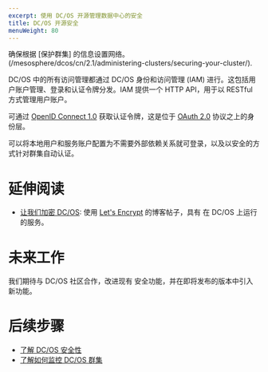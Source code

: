 ```yaml
---
excerpt: 使用 DC/OS 开源管理数据中心的安全
title: DC/OS 开源安全
menuWeight: 80
---
```

<!-- The source repository for this topic is https://github.com/dcos/dcos-docs-site -->

确保根据 [保护群集] 的信息设置网络。(/mesosphere/dcos/cn/2.1/administering-clusters/securing-your-cluster/).

DC/OS 中的所有访问管理都通过 DC/OS 身份和访问管理 (IAM) 进行。这包括用户账户管理、登录和认证令牌分发。IAM 提供一个 HTTP API，用于以 RESTful 方式管理用户账户。

可通过 [OpenID Connect 1.0](https://openid.net/specs/openid-connect-core-1_0.html) 获取认证令牌，这是位于 [OAuth 2.0](http://oauth.net/2/) 协议之上的身份层。

可以将本地用户和服务账户配置为不需要外部依赖关系就可登录，以及以安全的方式针对群集自动认证。

# 延伸阅读

- [让我们加密 DC/OS](https://mesosphere.com/blog/2016/04/06/lets-encrypt-dcos/):
  使用 [Let's Encrypt](https://letsencrypt.org/) 的博客帖子，具有
  在 DC/OS 上运行的服务。

# 未来工作

我们期待与 DC/OS 社区合作，改进现有
安全功能，并在即将发布的版本中引入新功能。

# 后续步骤

- [了解 DC/OS 安全性](/mesosphere/dcos/cn/2.1/administering-clusters/)
- [了解如何监控 DC/OS 群集](/mesosphere/dcos/cn/2.1/monitoring/)
